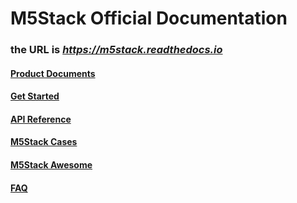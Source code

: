 # M5Stack Official Documentation

### the URL is *https://m5stack.readthedocs.io*

#### [Product Documents](https://m5stack.readthedocs.io/en/latest/product-documents/index.html)
#### [Get Started](https://m5stack.readthedocs.io/en/latest/get-started/index.html)
#### [API Reference](https://m5stack.readthedocs.io/en/latest/api-reference/index.html)
#### [M5Stack Cases](https://m5stack.readthedocs.io/en/latest/basic-cases/index.html)
#### [M5Stack Awesome](https://m5stack.readthedocs.io/en/latest/m5stack-awesome/index.html)
#### [FAQ](https://m5stack.readthedocs.io/en/latest/m5stack-faq/index.html)
